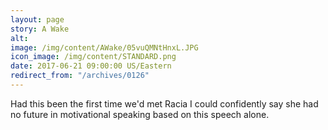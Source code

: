 ```yaml
---
layout: page
story: A Wake
alt:
image: /img/content/AWake/05vuQMNtHnxL.JPG
icon_image: /img/content/STANDARD.png
date: 2017-06-21 09:00:00 US/Eastern
redirect_from: "/archives/0126"
---
```

Had this been the first time we'd met Racia I could confidently say she had no future in motivational speaking based on this speech alone.
